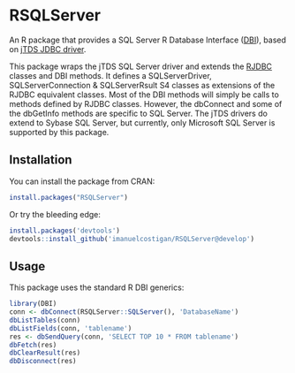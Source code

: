 # RSQLServer

An R package that provides a SQL Server R Database Interface ([DBI](https://github.com/rstats-db/DBI)), based on [jTDS JDBC driver](http://jtds.sourceforge.net/index.html).

This package wraps the jTDS SQL Server driver and extends the [RJDBC](https://github.com/s-u/RJDBC) classes and DBI methods. It defines a SQLServerDriver, SQLServerConnection & SQLServerRsult S4 classes as extensions of the RJDBC equivalent classes. Most of the DBI methods will simply be calls to methods defined by RJDBC classes. However, the dbConnect and some of the dbGetInfo methods are specific to SQL Server. The jTDS drivers do extend to Sybase SQL Server, but currently, only Microsoft SQL Server is supported by this package.

## Installation

You can install the package from CRAN:

```R
install.packages("RSQLServer")
```

Or try the bleeding edge:

```R
install.packages('devtools')
devtools::install_github('imanuelcostigan/RSQLServer@develop')
```

## Usage

This package uses the standard R DBI generics:

```R
library(DBI)
conn <- dbConnect(RSQLServer::SQLServer(), 'DatabaseName')
dbListTables(conn)
dbListFields(conn, 'tablename')
res <- dbSendQuery(conn, 'SELECT TOP 10 * FROM tablename')
dbFetch(res)
dbClearResult(res)
dbDisconnect(res)
```
